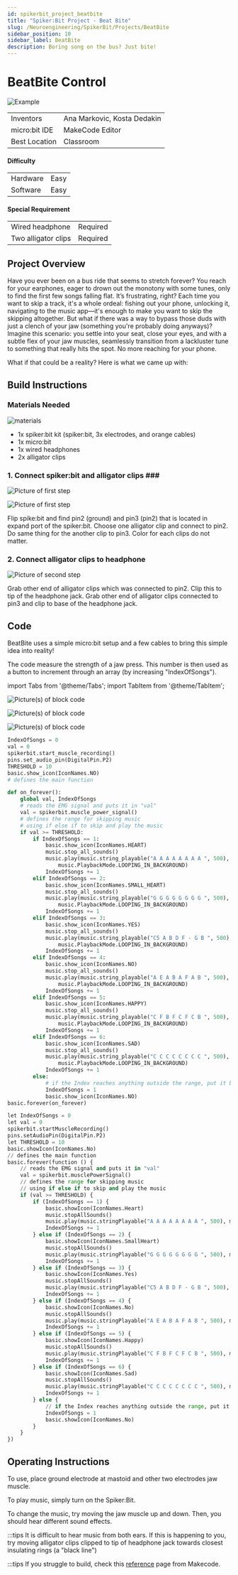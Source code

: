 ```yaml
---
id: spikerbit_project_beatbite
title: "Spiker:Bit Project - Beat Bite"
slug: /Neuroengineering/SpikerBit/Projects/BeatBite
sidebar_position: 10
sidebar_label: BeatBite
description: Boring song on the bus? Just bite!
---
```




# BeatBite Control #
![Example](./HeadDisplayBeatBite.png)

|     |       |
|--------------|--------------
| Inventors     | Ana Markovic, Kosta Dedakin
| micro:bit IDE     | MakeCode Editor
| Best Location     | Classroom  

#### Difficulty ####

|     |       |
|--------------|--------------
| Hardware     | Easy           
| Software     | Easy


#### Special Requirement ####
|     |       |
|--------------|--------------
| Wired headphone  | Required
| Two alligator clips | Required

## Project Overview ##
Have you ever been on a bus ride that seems to stretch forever? You reach for your earphones, eager to drown out the monotony with some tunes, only to find the first few songs falling flat. It’s frustrating, right? Each time you want to skip a track, it's a whole ordeal: fishing out your phone, unlocking it, navigating to the music app—it's enough to make you want to skip the skipping altogether. But what if there was a way to bypass those duds with just a clench of your jaw (something you're probably doing anyways)? Imagine this scenario: you settle into your seat, close your eyes, and with a subtle flex of your jaw muscles,  seamlessly transition from a lackluster tune to something that really hits the spot. No more reaching for your phone.

What if that could be a reality? Here is what we came up with:

## Build Instructions ##

### Materials Needed ###
![materials](./materials.png)

- 1x spiker:bit kit (spiker:bit, 3x electrodes, and orange cables)
- 1x micro:bit
- 1x wired headphones
- 2x alligator clips
  
<!-- Optional
3D printer for printing plastic belt clips to store our micro:bit and wires -->

### 1. Connect spiker:bit and alligator clips ### ###
![Picture of first step](./step1.1.png)

![Picture of first step](./step1.2.png)

Flip spike:bit and find pin2 (ground) and pin3 (pin2) that is located in expand port of the spiker:bit. 
Choose one alligator clip and connect to pin2. Do same thing for the another clip to pin3. Color for each clips do not matter.

### 2. Connect alligator clips to headphone ###
![Picture of second step](./step2.png)

Grab other end of alligator clips which was connected to pin2. Clip this to tip of the headphone jack. Grab other end of alligator clips connected to pin3 and clip to base of the headphone jack.

## Code ##

BeatBite uses a simple micro:bit setup and a few cables to bring this simple idea into reality!

The code measure the strength of a jaw press. This number is then used as a button to increment through an array (by increasing "IndexOfSongs"). 

import Tabs from '@theme/Tabs';
import TabItem from '@theme/TabItem';

<Tabs>
  <TabItem value="Block" label="Block Code">

  ![Picture(s) of block code](./block_code1.png)

  ![Picture(s) of block code](./block_code2.png)

  ![Picture(s) of block code](./block_code3.png)

  </TabItem>

  <TabItem value="Python" label="Python" default>

  ```py title="BeatBite"
  IndexOfSongs = 0
  val = 0
  spikerbit.start_muscle_recording()
  pins.set_audio_pin(DigitalPin.P2)
  THRESHOLD = 10
  basic.show_icon(IconNames.NO)
  # defines the main function

  def on_forever():
      global val, IndexOfSongs
      # reads the EMG signal and puts it in "val"
      val = spikerbit.muscle_power_signal()
      # defines the range for skipping music
      # using if else if to skip and play the music
      if val >= THRESHOLD:
          if IndexOfSongs == 1:
              basic.show_icon(IconNames.HEART)
              music.stop_all_sounds()
              music.play(music.string_playable("A A A A A A A A ", 500),
                  music.PlaybackMode.LOOPING_IN_BACKGROUND)
              IndexOfSongs += 1
          elif IndexOfSongs == 2:
              basic.show_icon(IconNames.SMALL_HEART)
              music.stop_all_sounds()
              music.play(music.string_playable("G G G G G G G G ", 500),
                  music.PlaybackMode.LOOPING_IN_BACKGROUND)
              IndexOfSongs += 1
          elif IndexOfSongs == 3:
              basic.show_icon(IconNames.YES)
              music.stop_all_sounds()
              music.play(music.string_playable("C5 A B D F - G B ", 500),
                  music.PlaybackMode.LOOPING_IN_BACKGROUND)
              IndexOfSongs += 1
          elif IndexOfSongs == 4:
              basic.show_icon(IconNames.NO)
              music.stop_all_sounds()
              music.play(music.string_playable("A E A B A F A B ", 500),
                  music.PlaybackMode.LOOPING_IN_BACKGROUND)
              IndexOfSongs += 1
          elif IndexOfSongs == 5:
              basic.show_icon(IconNames.HAPPY)
              music.stop_all_sounds()
              music.play(music.string_playable("C F B F C F C B ", 500),
                  music.PlaybackMode.LOOPING_IN_BACKGROUND)
              IndexOfSongs += 1
          elif IndexOfSongs == 6:
              basic.show_icon(IconNames.SAD)
              music.stop_all_sounds()
              music.play(music.string_playable("C C C C C C C C ", 500),
                  music.PlaybackMode.LOOPING_IN_BACKGROUND)
              IndexOfSongs += 1
          else:
              # if the Index reaches anything outside the range, put it back on track
              IndexOfSongs = 1
              basic.show_icon(IconNames.NO)
  basic.forever(on_forever)

  ```
  </TabItem>

  <TabItem value="Js" label="Js">

  ```py title="BeatBite"
  let IndexOfSongs = 0
  let val = 0
  spikerbit.startMuscleRecording()
  pins.setAudioPin(DigitalPin.P2)
  let THRESHOLD = 10
  basic.showIcon(IconNames.No)
  // defines the main function
  basic.forever(function () {
      // reads the EMG signal and puts it in "val"
      val = spikerbit.musclePowerSignal()
      // defines the range for skipping music
      // using if else if to skip and play the music
      if (val >= THRESHOLD) {
          if (IndexOfSongs == 1) {
              basic.showIcon(IconNames.Heart)
              music.stopAllSounds()
              music.play(music.stringPlayable("A A A A A A A A ", 500), music.PlaybackMode.LoopingInBackground)
              IndexOfSongs += 1
          } else if (IndexOfSongs == 2) {
              basic.showIcon(IconNames.SmallHeart)
              music.stopAllSounds()
              music.play(music.stringPlayable("G G G G G G G G ", 500), music.PlaybackMode.LoopingInBackground)
              IndexOfSongs += 1
          } else if (IndexOfSongs == 3) {
              basic.showIcon(IconNames.Yes)
              music.stopAllSounds()
              music.play(music.stringPlayable("C5 A B D F - G B ", 500), music.PlaybackMode.LoopingInBackground)
              IndexOfSongs += 1
          } else if (IndexOfSongs == 4) {
              basic.showIcon(IconNames.No)
              music.stopAllSounds()
              music.play(music.stringPlayable("A E A B A F A B ", 500), music.PlaybackMode.LoopingInBackground)
              IndexOfSongs += 1
          } else if (IndexOfSongs == 5) {
              basic.showIcon(IconNames.Happy)
              music.stopAllSounds()
              music.play(music.stringPlayable("C F B F C F C B ", 500), music.PlaybackMode.LoopingInBackground)
              IndexOfSongs += 1
          } else if (IndexOfSongs == 6) {
              basic.showIcon(IconNames.Sad)
              music.stopAllSounds()
              music.play(music.stringPlayable("C C C C C C C C ", 500), music.PlaybackMode.LoopingInBackground)
              IndexOfSongs += 1
          } else {
              // if the Index reaches anything outside the range, put it back on track
              IndexOfSongs = 1
              basic.showIcon(IconNames.No)
          }
      }
  })

  ```
  </TabItem>
</Tabs>

## Operating Instructions ##

To use, place ground electrode at mastoid and other two electrodes jaw muscle.

To play music, simply turn on the Spiker:Bit.

To change the music, try moving the jaw muscle up and down. Then, you should hear different sound effects.

:::tips
It is difficult to hear music from both ears. If this is happening to you, try moving alligator clips clipped to tip of headphone jack towards closest insulating rings (a "black line")

:::tips
If you struggle to build, check this [reference](https://microbit.org/projects/make-it-code-it/make-some-noise/) page from Makecode.
